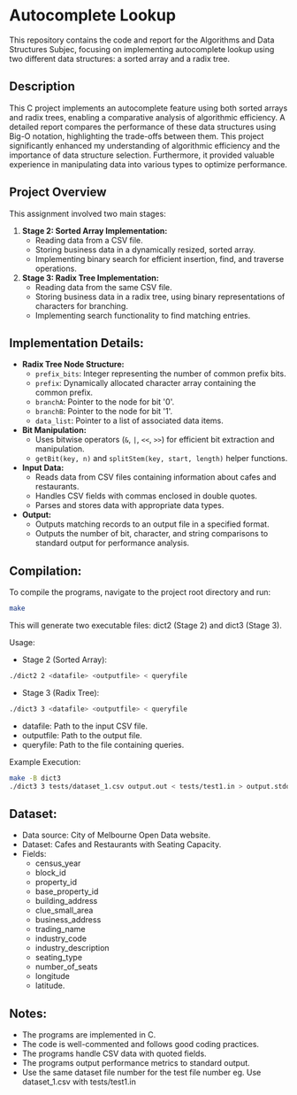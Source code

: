 # Autocomplete Lookup

This repository contains the code and report for the Algorithms and Data Structures Subjec, focusing on implementing autocomplete lookup using two different data structures: a sorted array and a radix tree.

## Description

This C project implements an autocomplete feature using both sorted arrays and radix trees, enabling a comparative analysis of algorithmic efficiency. A detailed report compares the performance of these data structures using Big-O notation, highlighting the trade-offs between them. This project significantly enhanced my understanding of algorithmic efficiency and the importance of data structure selection. Furthermore, it provided valuable experience in manipulating data into various types to optimize performance.

## Project Overview

This assignment involved two main stages:

1.  **Stage 2: Sorted Array Implementation:**
    * Reading data from a CSV file.
    * Storing business data in a dynamically resized, sorted array.
    * Implementing binary search for efficient insertion, find, and traverse operations.
2.  **Stage 3: Radix Tree Implementation:**
    * Reading data from the same CSV file.
    * Storing business data in a radix tree, using binary representations of characters for branching.
    * Implementing search functionality to find matching entries.

## Implementation Details:

* **Radix Tree Node Structure:**
    * `prefix_bits`: Integer representing the number of common prefix bits.
    * `prefix`: Dynamically allocated character array containing the common prefix.
    * `branchA`: Pointer to the node for bit '0'.
    * `branchB`: Pointer to the node for bit '1'.
    * `data_list`: Pointer to a list of associated data items.
* **Bit Manipulation:**
    * Uses bitwise operators (`&`, `|`, `<<`, `>>`) for efficient bit extraction and manipulation.
    * `getBit(key, n)` and `splitStem(key, start, length)` helper functions.
* **Input Data:**
    * Reads data from CSV files containing information about cafes and restaurants.
    * Handles CSV fields with commas enclosed in double quotes.
    * Parses and stores data with appropriate data types.
* **Output:**
    * Outputs matching records to an output file in a specified format.
    * Outputs the number of bit, character, and string comparisons to standard output for performance analysis.

## Compilation: 

To compile the programs, navigate to the project root directory and run:

```bash
make
```
This will generate two executable files: dict2 (Stage 2) and dict3 (Stage 3).


Usage:

* Stage 2 (Sorted Array):
```bash
./dict2 2 <datafile> <outputfile> < queryfile
```
* Stage 3 (Radix Tree):
```bash
./dict3 3 <datafile> <outputfile> < queryfile
```
* datafile: Path to the input CSV file.
* outputfile: Path to the output file.
* queryfile: Path to the file containing queries.

Example Execution:
```bash
make -B dict3
./dict3 3 tests/dataset_1.csv output.out < tests/test1.in > output.stdout.out
```

## Dataset:

* Data source: City of Melbourne Open Data website.
* Dataset: Cafes and Restaurants with Seating Capacity.
* Fields:
  * census_year
  * block_id
  * property_id
  * base_property_id
  * building_address
  * clue_small_area
  * business_address
  * trading_name
  * industry_code
  * industry_description
  * seating_type
  * number_of_seats
  * longitude
  * latitude.

## Notes:

* The programs are implemented in C.
* The code is well-commented and follows good coding practices.
* The programs handle CSV data with quoted fields.
* The programs output performance metrics to standard output.
* Use the same dataset file number for the test file number eg. Use dataset_1.csv with tests/test1.in

